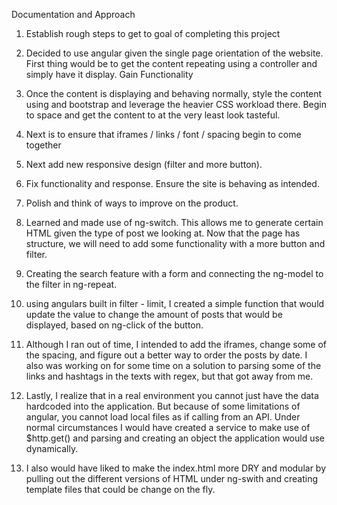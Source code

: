 Documentation and Approach

1) Establish rough steps to get to goal of completing this project
  1) Decided to use angular given the single page orientation of the website. First thing would be to get the content repeating using a controller and simply have it display. Gain Functionality
  2) Once the content is displaying and behaving normally, style the content using and bootstrap and leverage the heavier CSS workload there. Begin to space and get the content to at the very least look tasteful.
  3) Next is to ensure that iframes / links / font / spacing begin to come together
  4) Next add new responsive design (filter and more button).
  5) Fix functionality and response. Ensure the site is behaving as intended.
  6) Polish and think of ways to improve on the product.

2) Learned and made use of ng-switch. This allows me to generate certain HTML given the type of post we looking at. Now that the page has structure, we will need to add some functionality with a more button and filter.

3) Creating the search feature with a form and connecting the ng-model to the filter in ng-repeat.

4) using angulars built in filter - limit, I created a simple function that would update the value to change the amount of posts that would be displayed, based on ng-click of the button.

5) Although I ran out of time, I intended to add the iframes, change some of the spacing, and figure out a better way to order the posts by date. I also was working on for some time on a solution to parsing some of the links and hashtags in the texts with regex, but that got away from me.

6) Lastly, I realize that in a real environment you cannot just have the data hardcoded into the application. But because of some limitations of angular, you cannot load local files as if calling from an API. Under normal circumstances I would have created a service to make use of $http.get() and parsing and creating an object the application would use dynamically.

7) I also would have liked to make the index.html more DRY and modular by pulling out the different versions of HTML under ng-swith and creating template files that could be change on the fly.
